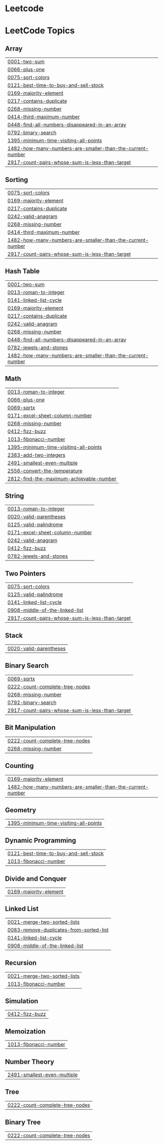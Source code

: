 # Leetcode
<!---LeetCode Topics Start-->
# LeetCode Topics
## Array
|  |
| ------- |
| [0001-two-sum](https://github.com/PrathyushaBatchalakuri/Leetcode/tree/master/0001-two-sum) |
| [0066-plus-one](https://github.com/PrathyushaBatchalakuri/Leetcode/tree/master/0066-plus-one) |
| [0075-sort-colors](https://github.com/PrathyushaBatchalakuri/Leetcode/tree/master/0075-sort-colors) |
| [0121-best-time-to-buy-and-sell-stock](https://github.com/PrathyushaBatchalakuri/Leetcode/tree/master/0121-best-time-to-buy-and-sell-stock) |
| [0169-majority-element](https://github.com/PrathyushaBatchalakuri/Leetcode/tree/master/0169-majority-element) |
| [0217-contains-duplicate](https://github.com/PrathyushaBatchalakuri/Leetcode/tree/master/0217-contains-duplicate) |
| [0268-missing-number](https://github.com/PrathyushaBatchalakuri/Leetcode/tree/master/0268-missing-number) |
| [0414-third-maximum-number](https://github.com/PrathyushaBatchalakuri/Leetcode/tree/master/0414-third-maximum-number) |
| [0448-find-all-numbers-disappeared-in-an-array](https://github.com/PrathyushaBatchalakuri/Leetcode/tree/master/0448-find-all-numbers-disappeared-in-an-array) |
| [0792-binary-search](https://github.com/PrathyushaBatchalakuri/Leetcode/tree/master/0792-binary-search) |
| [1395-minimum-time-visiting-all-points](https://github.com/PrathyushaBatchalakuri/Leetcode/tree/master/1395-minimum-time-visiting-all-points) |
| [1482-how-many-numbers-are-smaller-than-the-current-number](https://github.com/PrathyushaBatchalakuri/Leetcode/tree/master/1482-how-many-numbers-are-smaller-than-the-current-number) |
| [2917-count-pairs-whose-sum-is-less-than-target](https://github.com/PrathyushaBatchalakuri/Leetcode/tree/master/2917-count-pairs-whose-sum-is-less-than-target) |
## Sorting
|  |
| ------- |
| [0075-sort-colors](https://github.com/PrathyushaBatchalakuri/Leetcode/tree/master/0075-sort-colors) |
| [0169-majority-element](https://github.com/PrathyushaBatchalakuri/Leetcode/tree/master/0169-majority-element) |
| [0217-contains-duplicate](https://github.com/PrathyushaBatchalakuri/Leetcode/tree/master/0217-contains-duplicate) |
| [0242-valid-anagram](https://github.com/PrathyushaBatchalakuri/Leetcode/tree/master/0242-valid-anagram) |
| [0268-missing-number](https://github.com/PrathyushaBatchalakuri/Leetcode/tree/master/0268-missing-number) |
| [0414-third-maximum-number](https://github.com/PrathyushaBatchalakuri/Leetcode/tree/master/0414-third-maximum-number) |
| [1482-how-many-numbers-are-smaller-than-the-current-number](https://github.com/PrathyushaBatchalakuri/Leetcode/tree/master/1482-how-many-numbers-are-smaller-than-the-current-number) |
| [2917-count-pairs-whose-sum-is-less-than-target](https://github.com/PrathyushaBatchalakuri/Leetcode/tree/master/2917-count-pairs-whose-sum-is-less-than-target) |
## Hash Table
|  |
| ------- |
| [0001-two-sum](https://github.com/PrathyushaBatchalakuri/Leetcode/tree/master/0001-two-sum) |
| [0013-roman-to-integer](https://github.com/PrathyushaBatchalakuri/Leetcode/tree/master/0013-roman-to-integer) |
| [0141-linked-list-cycle](https://github.com/PrathyushaBatchalakuri/Leetcode/tree/master/0141-linked-list-cycle) |
| [0169-majority-element](https://github.com/PrathyushaBatchalakuri/Leetcode/tree/master/0169-majority-element) |
| [0217-contains-duplicate](https://github.com/PrathyushaBatchalakuri/Leetcode/tree/master/0217-contains-duplicate) |
| [0242-valid-anagram](https://github.com/PrathyushaBatchalakuri/Leetcode/tree/master/0242-valid-anagram) |
| [0268-missing-number](https://github.com/PrathyushaBatchalakuri/Leetcode/tree/master/0268-missing-number) |
| [0448-find-all-numbers-disappeared-in-an-array](https://github.com/PrathyushaBatchalakuri/Leetcode/tree/master/0448-find-all-numbers-disappeared-in-an-array) |
| [0782-jewels-and-stones](https://github.com/PrathyushaBatchalakuri/Leetcode/tree/master/0782-jewels-and-stones) |
| [1482-how-many-numbers-are-smaller-than-the-current-number](https://github.com/PrathyushaBatchalakuri/Leetcode/tree/master/1482-how-many-numbers-are-smaller-than-the-current-number) |
## Math
|  |
| ------- |
| [0013-roman-to-integer](https://github.com/PrathyushaBatchalakuri/Leetcode/tree/master/0013-roman-to-integer) |
| [0066-plus-one](https://github.com/PrathyushaBatchalakuri/Leetcode/tree/master/0066-plus-one) |
| [0069-sqrtx](https://github.com/PrathyushaBatchalakuri/Leetcode/tree/master/0069-sqrtx) |
| [0171-excel-sheet-column-number](https://github.com/PrathyushaBatchalakuri/Leetcode/tree/master/0171-excel-sheet-column-number) |
| [0268-missing-number](https://github.com/PrathyushaBatchalakuri/Leetcode/tree/master/0268-missing-number) |
| [0412-fizz-buzz](https://github.com/PrathyushaBatchalakuri/Leetcode/tree/master/0412-fizz-buzz) |
| [1013-fibonacci-number](https://github.com/PrathyushaBatchalakuri/Leetcode/tree/master/1013-fibonacci-number) |
| [1395-minimum-time-visiting-all-points](https://github.com/PrathyushaBatchalakuri/Leetcode/tree/master/1395-minimum-time-visiting-all-points) |
| [2383-add-two-integers](https://github.com/PrathyushaBatchalakuri/Leetcode/tree/master/2383-add-two-integers) |
| [2491-smallest-even-multiple](https://github.com/PrathyushaBatchalakuri/Leetcode/tree/master/2491-smallest-even-multiple) |
| [2556-convert-the-temperature](https://github.com/PrathyushaBatchalakuri/Leetcode/tree/master/2556-convert-the-temperature) |
| [2812-find-the-maximum-achievable-number](https://github.com/PrathyushaBatchalakuri/Leetcode/tree/master/2812-find-the-maximum-achievable-number) |
## String
|  |
| ------- |
| [0013-roman-to-integer](https://github.com/PrathyushaBatchalakuri/Leetcode/tree/master/0013-roman-to-integer) |
| [0020-valid-parentheses](https://github.com/PrathyushaBatchalakuri/Leetcode/tree/master/0020-valid-parentheses) |
| [0125-valid-palindrome](https://github.com/PrathyushaBatchalakuri/Leetcode/tree/master/0125-valid-palindrome) |
| [0171-excel-sheet-column-number](https://github.com/PrathyushaBatchalakuri/Leetcode/tree/master/0171-excel-sheet-column-number) |
| [0242-valid-anagram](https://github.com/PrathyushaBatchalakuri/Leetcode/tree/master/0242-valid-anagram) |
| [0412-fizz-buzz](https://github.com/PrathyushaBatchalakuri/Leetcode/tree/master/0412-fizz-buzz) |
| [0782-jewels-and-stones](https://github.com/PrathyushaBatchalakuri/Leetcode/tree/master/0782-jewels-and-stones) |
## Two Pointers
|  |
| ------- |
| [0075-sort-colors](https://github.com/PrathyushaBatchalakuri/Leetcode/tree/master/0075-sort-colors) |
| [0125-valid-palindrome](https://github.com/PrathyushaBatchalakuri/Leetcode/tree/master/0125-valid-palindrome) |
| [0141-linked-list-cycle](https://github.com/PrathyushaBatchalakuri/Leetcode/tree/master/0141-linked-list-cycle) |
| [0908-middle-of-the-linked-list](https://github.com/PrathyushaBatchalakuri/Leetcode/tree/master/0908-middle-of-the-linked-list) |
| [2917-count-pairs-whose-sum-is-less-than-target](https://github.com/PrathyushaBatchalakuri/Leetcode/tree/master/2917-count-pairs-whose-sum-is-less-than-target) |
## Stack
|  |
| ------- |
| [0020-valid-parentheses](https://github.com/PrathyushaBatchalakuri/Leetcode/tree/master/0020-valid-parentheses) |
## Binary Search
|  |
| ------- |
| [0069-sqrtx](https://github.com/PrathyushaBatchalakuri/Leetcode/tree/master/0069-sqrtx) |
| [0222-count-complete-tree-nodes](https://github.com/PrathyushaBatchalakuri/Leetcode/tree/master/0222-count-complete-tree-nodes) |
| [0268-missing-number](https://github.com/PrathyushaBatchalakuri/Leetcode/tree/master/0268-missing-number) |
| [0792-binary-search](https://github.com/PrathyushaBatchalakuri/Leetcode/tree/master/0792-binary-search) |
| [2917-count-pairs-whose-sum-is-less-than-target](https://github.com/PrathyushaBatchalakuri/Leetcode/tree/master/2917-count-pairs-whose-sum-is-less-than-target) |
## Bit Manipulation
|  |
| ------- |
| [0222-count-complete-tree-nodes](https://github.com/PrathyushaBatchalakuri/Leetcode/tree/master/0222-count-complete-tree-nodes) |
| [0268-missing-number](https://github.com/PrathyushaBatchalakuri/Leetcode/tree/master/0268-missing-number) |
## Counting
|  |
| ------- |
| [0169-majority-element](https://github.com/PrathyushaBatchalakuri/Leetcode/tree/master/0169-majority-element) |
| [1482-how-many-numbers-are-smaller-than-the-current-number](https://github.com/PrathyushaBatchalakuri/Leetcode/tree/master/1482-how-many-numbers-are-smaller-than-the-current-number) |
## Geometry
|  |
| ------- |
| [1395-minimum-time-visiting-all-points](https://github.com/PrathyushaBatchalakuri/Leetcode/tree/master/1395-minimum-time-visiting-all-points) |
## Dynamic Programming
|  |
| ------- |
| [0121-best-time-to-buy-and-sell-stock](https://github.com/PrathyushaBatchalakuri/Leetcode/tree/master/0121-best-time-to-buy-and-sell-stock) |
| [1013-fibonacci-number](https://github.com/PrathyushaBatchalakuri/Leetcode/tree/master/1013-fibonacci-number) |
## Divide and Conquer
|  |
| ------- |
| [0169-majority-element](https://github.com/PrathyushaBatchalakuri/Leetcode/tree/master/0169-majority-element) |
## Linked List
|  |
| ------- |
| [0021-merge-two-sorted-lists](https://github.com/PrathyushaBatchalakuri/Leetcode/tree/master/0021-merge-two-sorted-lists) |
| [0083-remove-duplicates-from-sorted-list](https://github.com/PrathyushaBatchalakuri/Leetcode/tree/master/0083-remove-duplicates-from-sorted-list) |
| [0141-linked-list-cycle](https://github.com/PrathyushaBatchalakuri/Leetcode/tree/master/0141-linked-list-cycle) |
| [0908-middle-of-the-linked-list](https://github.com/PrathyushaBatchalakuri/Leetcode/tree/master/0908-middle-of-the-linked-list) |
## Recursion
|  |
| ------- |
| [0021-merge-two-sorted-lists](https://github.com/PrathyushaBatchalakuri/Leetcode/tree/master/0021-merge-two-sorted-lists) |
| [1013-fibonacci-number](https://github.com/PrathyushaBatchalakuri/Leetcode/tree/master/1013-fibonacci-number) |
## Simulation
|  |
| ------- |
| [0412-fizz-buzz](https://github.com/PrathyushaBatchalakuri/Leetcode/tree/master/0412-fizz-buzz) |
## Memoization
|  |
| ------- |
| [1013-fibonacci-number](https://github.com/PrathyushaBatchalakuri/Leetcode/tree/master/1013-fibonacci-number) |
## Number Theory
|  |
| ------- |
| [2491-smallest-even-multiple](https://github.com/PrathyushaBatchalakuri/Leetcode/tree/master/2491-smallest-even-multiple) |
## Tree
|  |
| ------- |
| [0222-count-complete-tree-nodes](https://github.com/PrathyushaBatchalakuri/Leetcode/tree/master/0222-count-complete-tree-nodes) |
## Binary Tree
|  |
| ------- |
| [0222-count-complete-tree-nodes](https://github.com/PrathyushaBatchalakuri/Leetcode/tree/master/0222-count-complete-tree-nodes) |
<!---LeetCode Topics End-->